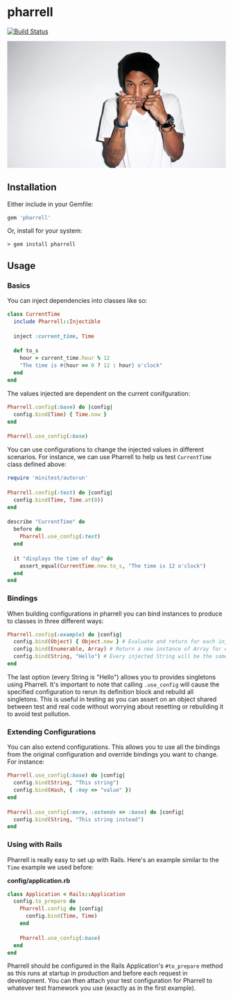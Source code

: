 # pharrell

[![Build Status](https://travis-ci.org/seadowg/pharrell.png?branch=master)](https://travis-ci.org/seadowg/pharrell)

![Pharrell](media/pharrell.jpg)

## Installation

Either include in your Gemfile:

```ruby
gem 'pharrell'
```

Or, install for your system:

    > gem install pharrell

## Usage

### Basics

You can inject dependencies into classes like so:

```ruby
class CurrentTime
  include Pharrell::Injectible

  inject :current_time, Time

  def to_s
    hour = current_time.hour % 12
    "The time is #{hour == 0 ? 12 : hour} o'clock"
  end
end
```

The values injected are dependent on the current conifguration:

```ruby
Pharrell.config(:base) do |config|
  config.bind(Time) { Time.now }
end

Pharrell.use_config(:base)
```

You can use configurations to change the injected values in different
scenarios. For instance, we can use Pharrell to help us test `CurrentTime` class
defined above:

```ruby
require 'minitest/autorun'

Pharrell.config(:test) do |config|
  config.bind(Time, Time.at(0))
end

describe "CurrentTime" do
  before do
    Pharrell.use_config(:test)
  end

  it "displays the time of day" do
    assert_equal(CurrentTime.new.to_s, "The time is 12 o'clock")
  end
end
```

### Bindings

When building configurations in pharrell you can bind instances to
produce to classes in three different ways:

```ruby
Pharrell.config(:example) do |config|
  config.bind(Object) { Object.new } # Evaluate and return for each injected Object
  config.bind(Enumerable, Array) # Return a new instance of Array for each injected Enumerable
  config.bind(String, "Hello") # Every injected String will be the same instance of "Hello"
end
```

The last option (every String is "Hello") allows you to
provides singletons using Pharrell. It's important to note that calling
`.use_config` will cause the specified configuration to rerun its
definition block and rebuild all singletons. This is useful in testing
as you can assert on an object shared between test and real code without
worrying about resetting or rebuilding it to avoid test pollution.

### Extending Configurations

You can also extend configurations. This allows you to use all the
bindings from the original configuration and override bindings you want
to change. For instance:

```ruby
Pharrell.use_config(:base) do |config|
  config.bind(String, "This string")
  config.bind(Hash, { :key => "value" })
end

Pharrell.use_config(:more, :extends => :base) do |config|
  config.bind(String, "This string instead")
end
```
### Using with Rails

Pharrell is really easy to set up with Rails. Here's an example similar to the `Time` example we used before:

**config/application.rb**

```ruby
class Application < Rails::Application
  config.to_prepare do
    Pharrell.config do |config|
      config.bind(Time, Time)
    end
    
    Pharrell.use_config(:base)
  end
end
```

Pharrell should be configured in the Rails Application's `#to_prepare` method as this runs at startup
in production and before each request in development. You can then attach your test configuration for Pharrell to
whatever test framework you use (exactly as in the first example).